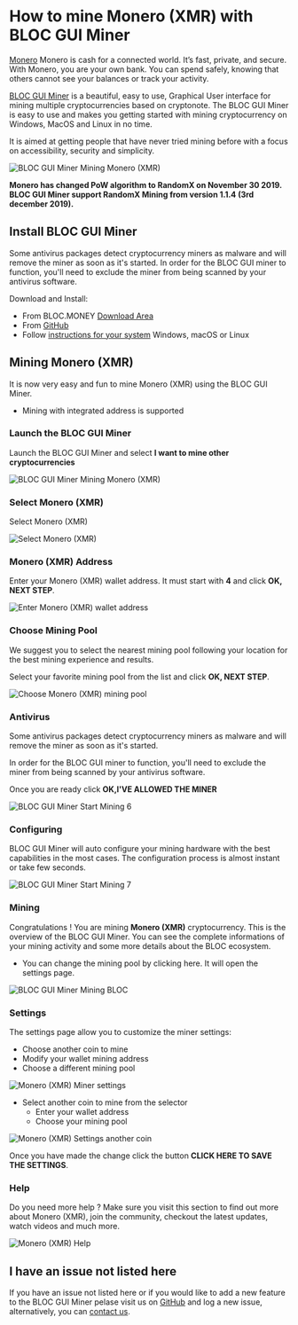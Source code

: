# **How to mine Monero (XMR) with BLOC GUI Miner**

[Monero](https://www.getmonero.org) Monero is cash for a connected world. It’s fast, private, and secure. With Monero, you are your own bank. You can spend safely, knowing that others cannot see your balances or track your activity.

[BLOC GUI Miner](../mining/BLOC-GUI-Miner.md) is a beautiful, easy to use, Graphical User interface for mining multiple cryptocurrencies based on cryptonote. The BLOC GUI Miner is easy to use and makes you getting started with mining cryptocurrency on Windows, MacOS and Linux in no time.

It is aimed at getting people that have never tried mining before with a focus on accessibility, security and simplicity.

![BLOC GUI Miner Mining Monero (XMR)](images/BLOC-GUI-MINER/SCREEN/screen-XMR.jpg)

**Monero has changed PoW algorithm to RandomX on November 30 2019. BLOC GUI Miner support RandomX Mining from version 1.1.4 (3rd december 2019).**

## **Install BLOC GUI Miner**

Some antivirus packages detect cryptocurrency miners as malware and will remove the miner as soon as it's started. In order for the BLOC GUI miner to function, you'll need to exclude the miner from being scanned by your antivirus software.

Download and Install:

- From BLOC.MONEY [Download Area](https://bloc.money/download)
- From [GitHub](https://github.com/furiousteam/GUI-miner/releases/latest)
- Follow [instructions for your system](../mining/BLOC-GUI-Miner-using.md) Windows, macOS or Linux 

## **Mining Monero (XMR)**

It is now very easy and fun to mine Monero (XMR) using the BLOC GUI Miner.

- Mining with integrated address is supported

### **Launch the BLOC GUI Miner**

Launch the BLOC GUI Miner and select **I want to mine other cryptocurrencies**

![BLOC GUI Miner Mining Monero (XMR)](images/BLOC-GUI-MINER/BLOC-GUI-Miner-v0.0.3-miner-setup.png)

### **Select Monero (XMR)**

Select Monero (XMR)

![Select Monero (XMR)](images/BLOC-GUI-MINER/XMRIG.png)

### **Monero (XMR) Address**

Enter your Monero (XMR) wallet address. It must start with **4** and click **OK, NEXT STEP**.

![Enter Monero (XMR) wallet address](images/BLOC-GUI-MINER/monero-address.png)

### **Choose Mining Pool**

We suggest you to select the nearest mining pool following your location for the best mining experience and results.

Select your favorite mining pool from the list and click **OK, NEXT STEP**.

![Choose Monero (XMR) mining pool](images/BLOC-GUI-MINER/monero-pool.png)

### **Antivirus**

Some antivirus packages detect cryptocurrency miners as malware and will remove the miner as soon as it's started.

In order for the BLOC GUI miner to function, you'll need to exclude the miner from being scanned by your antivirus software.

Once you are ready click **OK,I'VE ALLOWED THE MINER**

![BLOC GUI Miner Start Mining 6](images/BLOC-GUI-MINER/BLOC-GUI-Miner-v0.0.3-antivirus.png)

### **Configuring**

BLOC GUI Miner will auto configure your mining hardware with the best capabilities in the most cases. The configuration process is almost instant or take few seconds.

![BLOC GUI Miner Start Mining 7](images/BLOC-GUI-MINER/BLOC-GUI-Miner-v0.0.3-ready.png)

### **Mining**

Congratulations ! You are mining **Monero (XMR)** cryptocurrency. This is the overview of the BLOC GUI Miner. You can see the complete informations of your mining activity and some more details about the BLOC ecosystem.

- You can change the mining pool by clicking here. It will open the settings page.

![BLOC GUI Miner Mining BLOC](images/BLOC-GUI-MINER/MONERO-BLOC-GUI-Miner-v1.1.4.png)

### **Settings** <a name="Monero (XMR)-settings"></a>

The settings page allow you to customize the miner settings:

- Choose another coin to mine
- Modify your wallet mining address
- Choose a different mining pool

![Monero (XMR) Miner settings](images/BLOC-GUI-MINER/monero-settings.png)

- Select another coin to mine from the selector
    * Enter your wallet address
    * Choose your mining pool

![Monero (XMR) Settings another coin](images/BLOC-GUI-MINER/monero-settings2.png)

Once you have made the change click the button **CLICK HERE TO SAVE THE SETTINGS**.

### **Help**

Do you need more help ? Make sure you visit this section to find out more about Monero (XMR), join the community, checkout the latest updates, watch videos and much more.

![Monero (XMR) Help](images/BLOC-GUI-MINER/monero-help.png)

## **I have an issue not listed here**

If you have an issue not listed here or if you would like to add a new feature to the BLOC GUI Miner pelase visit us on [GitHub](https://github.com/furiousteam/GUI-miner) and log a new issue, alternatively, you can [contact us](../about/Community.md).